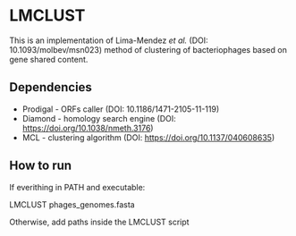 # LMCLUST

This is an implementation of Lima-Mendez *et al.* (DOI: 10.1093/molbev/msn023) method of clustering of bacteriophages based on gene shared content.

## Dependencies

* Prodigal  - ORFs caller (DOI: 10.1186/1471-2105-11-119)
* Diamond  - homology search engine (DOI: https://doi.org/10.1038/nmeth.3176)
* MCL  - clustering algorithm (DOI: https://doi.org/10.1137/040608635)

## How to run

If everithing in PATH and executable:

   LMCLUST phages_genomes.fasta

Otherwise, add paths inside the LMCLUST script
